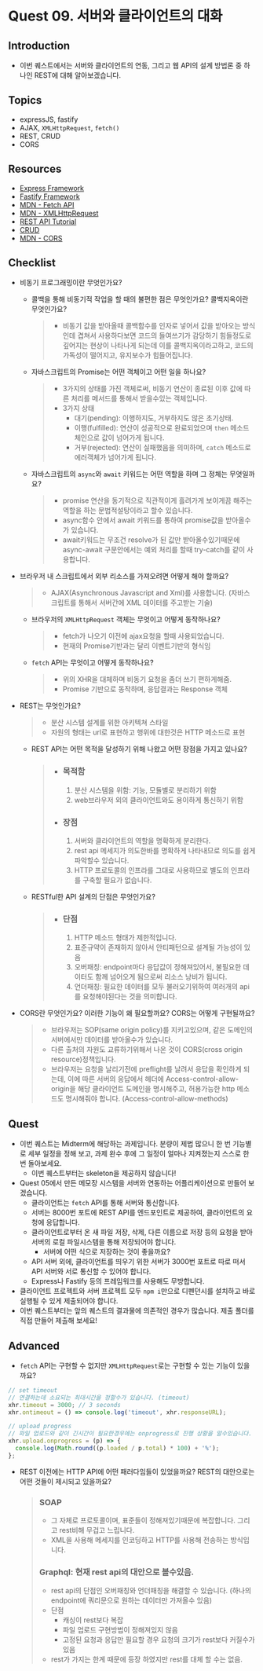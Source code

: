 # Quest 09. 서버와 클라이언트의 대화

## Introduction

- 이번 퀘스트에서는 서버와 클라이언트의 연동, 그리고 웹 API의 설계 방법론 중 하나인 REST에 대해 알아보겠습니다.

## Topics

- expressJS, fastify
- AJAX, `XMLHttpRequest`, `fetch()`
- REST, CRUD
- CORS

## Resources

- [Express Framework](http://expressjs.com/)
- [Fastify Framework](https://www.fastify.io/)
- [MDN - Fetch API](https://developer.mozilla.org/en-US/docs/Web/API/Fetch_API)
- [MDN - XMLHttpRequest](https://developer.mozilla.org/en-US/docs/Web/API/XMLHttpRequest)
- [REST API Tutorial](https://restfulapi.net/)
- [CRUD](https://en.wikipedia.org/wiki/Create,_read,_update_and_delete)
- [MDN - CORS](https://developer.mozilla.org/en-US/docs/Web/HTTP/CORS)

## Checklist

- 비동기 프로그래밍이란 무엇인가요?
  - 콜백을 통해 비동기적 작업을 할 때의 불편한 점은 무엇인가요? 콜백지옥이란 무엇인가요?
    > - 비동기 값을 받아올때 콜백함수를 인자로 넣어서 값을 받아오는 방식인데 겹쳐서 사용하다보면 코드의 들여쓰기가 감당하기 힘들정도로 깊어지는 현상이 나타나게 되는데 이를 콜백지옥이라고하고, 코드의 가독성이 떨어지고, 유지보수가 힘들어집니다.
  - 자바스크립트의 Promise는 어떤 객체이고 어떤 일을 하나요?
    > - 3가지의 상태를 가진 객체로써, 비동기 연산이 종료된 이후 값에 따른 처리를 메서드를 통해서 받을수있는 객체입니다.
    > - 3가지 상태
    >   - 대기(pending): 이행하지도, 거부하지도 않은 초기상태.
    >   - 이행(fulfilled): 연산이 성공적으로 완료되었으며 `then` 메소드 체인으로 값이 넘어가게 됩니다.
    >   - 거부(rejected): 연산이 실패했음을 의미하며, `catch` 메소드로 에러객체가 넘어가게 됩니다.
  - 자바스크립트의 `async`와 `await` 키워드는 어떤 역할을 하며 그 정체는 무엇일까요?
    > - promise 연산을 동기적으로 직관적이게 흘려가게 보이게끔 해주는 역할을 하는 문법적설탕이라고 할수 있습니다.
    > - async함수 안에서 await 키워드를 통하여 promise값을 받아올수가 있습니다.
    > - await키워드는 무조건 resolve가 된 값만 받아올수있기때문에 async-await 구문안에서는 예외 처리를 할때 try-catch를 같이 사용합니다.
- 브라우저 내 스크립트에서 외부 리소스를 가져오려면 어떻게 해야 할까요?

  > - AJAX(Asynchronous Javascript and Xml)를 사용합니다. (자바스크립트를 통해서 서버간에 XML 데이터를 주고받는 기술)

  - 브라우저의 `XMLHttpRequest` 객체는 무엇이고 어떻게 동작하나요?
    > - fetch가 나오기 이전에 ajax요청을 할때 사용되었습니다.
    > - 현재의 Promise기반과는 달리 이벤트기반의 형식임
  - `fetch` API는 무엇이고 어떻게 동작하나요?
    > - 위의 XHR을 대체하며 비동기 요청을 좀더 쓰기 편하게해줌.
    > - Promise 기반으로 동작하며, 응답결과는 Response 객체

- REST는 무엇인가요?

  > - 분산 시스템 설계를 위한 아키텍쳐 스타일
  > - 자원의 형태는 url로 표현하고 행위에 대한것은 HTTP 메소드로 표현

  - REST API는 어떤 목적을 달성하기 위해 나왔고 어떤 장점을 가지고 있나요?

    > - ### 목적함
    >   1. 분산 시스템을 위함: 기능, 모듈별로 분리하기 위함
    >   2. web브라우저 외의 클라이언트와도 용이하게 통신하기 위함
    > - ### 장점
    >   1. 서버와 클라이언트의 역할을 명확하게 분리한다.
    >   2. rest api 메세지가 의도한바를 명확하게 나타내므로 의도를 쉽게 파악할수 있습니다.
    >   3. HTTP 프로토콜의 인프라를 그대로 사용하므로 별도의 인프라를 구축할 필요가 없습니다.

  - RESTful한 API 설계의 단점은 무엇인가요?
    > - ### 단점
    >   1. HTTP 메소드 형태가 제한적입니다.
    >   2. 표준규약이 존재하지 않아서 안티패턴으로 설계될 가능성이 있음
    >   3. 오버패칭: endpoint마다 응답값이 정해져있어서, 불필요한 데이터도 함께 넘어오게 됨으로써 리소스 낭비가 됩니다.
    >   4. 언더패칭: 필요한 데이터를 모두 불러오기위하여 여러개의 api를 요청해야된다는 것을 의미합니다.

- CORS란 무엇인가요? 이러한 기능이 왜 필요할까요? CORS는 어떻게 구현될까요?
  > - 브라우저는 SOP(same origin policy)를 지키고있으며, 같은 도메인의 서버에서만 데이터를 받아올수가 있습니다.
  > - 다른 출처의 자원도 교류하기위해서 나온 것이 CORS(cross origin resource)정책입니다.
  > - 브라우저는 요청을 날리기전에 preflight를 날려서 응답을 확인하게 되는데, 이에 따른 서버의 응답에서 헤더에 Access-control-allow-origin을 해당 클라이언트 도메인을 명시해주고, 허용가능한 http 메소드도 명시해줘야 합니다. (Access-control-allow-methods)

## Quest

- 이번 퀘스트는 Midterm에 해당하는 과제입니다. 분량이 제법 많으니 한 번 기능별로 세부 일정을 정해 보고, 과제 완수 후에 그 일정이 얼마나 지켜졌는지 스스로 한 번 돌아보세요.
  - 이번 퀘스트부터는 skeleton을 제공하지 않습니다!
- Quest 05에서 만든 메모장 시스템을 서버와 연동하는 어플리케이션으로 만들어 보겠습니다.
  - 클라이언트는 `fetch` API를 통해 서버와 통신합니다.
  - 서버는 8000번 포트에 REST API를 엔드포인트로 제공하여, 클라이언트의 요청에 응답합니다.
  - 클라이언트로부터 온 새 파일 저장, 삭제, 다른 이름으로 저장 등의 요청을 받아 서버의 로컬 파일시스템을 통해 저장되어야 합니다.
    - 서버에 어떤 식으로 저장하는 것이 좋을까요?
  - API 서버 외에, 클라이언트를 띄우기 위한 서버가 3000번 포트로 따로 떠서 API 서버와 서로 통신할 수 있어야 합니다.
  - Express나 Fastify 등의 프레임워크를 사용해도 무방합니다.
- 클라이언트 프로젝트와 서버 프로젝트 모두 `npm i`만으로 디펜던시를 설치하고 바로 실행될 수 있게 제출되어야 합니다.
- 이번 퀘스트부터는 앞의 퀘스트의 결과물에 의존적인 경우가 많습니다. 제출 폴더를 직접 만들어 제출해 보세요!

## Advanced

- `fetch` API는 구현할 수 없지만 `XMLHttpRequest`로는 구현할 수 있는 기능이 있을까요?

```js
// set timeout
// 연결하는데 소요되는 최대시간을 정할수가 있습니다. (timeout)
xhr.timeout = 3000; // 3 seconds
xhr.ontimeout = () => console.log('timeout', xhr.responseURL);

// upload progress
// 파일 업로드와 같이 긴시간이 필요한경우에는 onprogress로 진행 상황을 알수있습니다.
xhr.upload.onprogress = (p) => {
  console.log(Math.round((p.loaded / p.total) * 100) + '%');
};
```

- REST 이전에는 HTTP API에 어떤 패러다임들이 있었을까요? REST의 대안으로는 어떤 것들이 제시되고 있을까요?
  > ### SOAP
  >
  > - 그 자체로 프로토콜이며, 표준들이 정해져있기때문에 복잡합니다. 그리고 rest비해 무겁고 느립니다.
  > - XML을 사용해 메세지를 인코딩하고 HTTP를 사용해 전송하는 방식입니다.
  >
  > ### Graphql: 현재 rest api의 대안으로 볼수있음.
  >
  > - rest api의 단점인 오버패칭와 언더패칭을 해결할 수 있습니다. (하나의 endpoint에 쿼리문으로 원하는 데이터만 가져올수 있음)
  > - 단점
  >   - 캐싱이 rest보다 복잡
  >   - 파일 업로드 구현방법이 정해져있지 않음
  >   - 고정된 요청과 응답만 필요할 경우 요청의 크기가 rest보다 커질수가 있음
  > - rest가 가지는 한계 때문에 등장 하였지만 rest를 대체 할 수는 없음.
